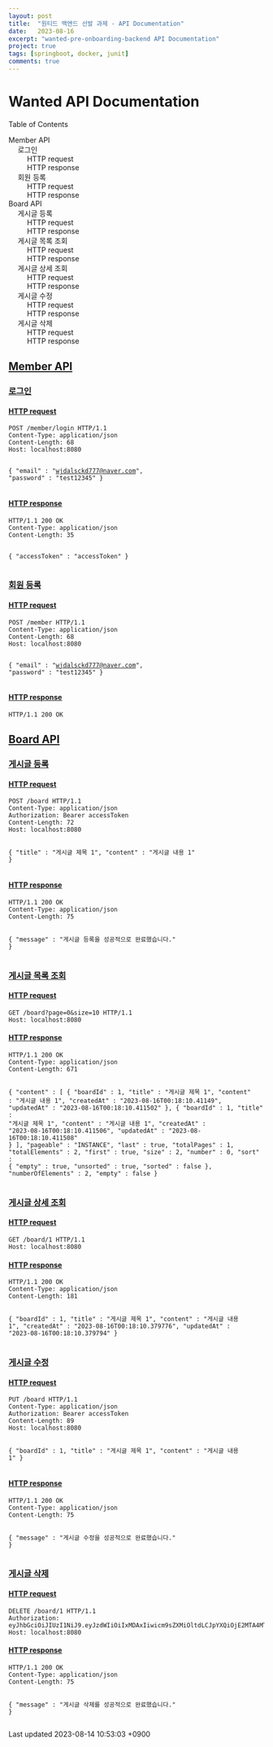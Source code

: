 ```yaml
---
layout: post
title:  "원티드 백엔드 선발 과제 - API Documentation"
date:   2023-08-16
excerpt: "wanted-pre-onboarding-backend API Documentation"
project: true
tags: [springboot, docker, junit]
comments: true
---
```



<html lang="en">
<head>
<link rel="stylesheet" href="https://cdnjs.cloudflare.com/ajax/libs/font-awesome/4.7.0/css/font-awesome.min.css">
</head>
<body class="book toc2 toc-left">
<div id="header">
<h1>Wanted API Documentation</h1>
<div id="toc" class="toc2">
<div id="toctitle">Table of Contents</div>
<ul class="sectlevel1">
<li><a href="#_member_api">Member API</a>
<ul class="sectlevel2">
<li><a href="#_로그인">로그인</a>
<ul class="sectlevel3">
<li><a href="#_로그인_http_request">HTTP request</a></li>
<li><a href="#_로그인_http_response">HTTP response</a></li>
</ul>
</li>
<li><a href="#_회원_등록">회원 등록</a>
<ul class="sectlevel3">
<li><a href="#_회원_등록_http_request">HTTP request</a></li>
<li><a href="#_회원_등록_http_response">HTTP response</a></li>
</ul>
</li>
</ul>
</li>
<li><a href="#_board_api">Board API</a>
<ul class="sectlevel2">
<li><a href="#_게시글_등록">게시글 등록</a>
<ul class="sectlevel3">
<li><a href="#_게시글_등록_http_request">HTTP request</a></li>
<li><a href="#_게시글_등록_http_response">HTTP response</a></li>
</ul>
</li>
<li><a href="#_게시글_목록_조회">게시글 목록 조회</a>
<ul class="sectlevel3">
<li><a href="#_게시글_목록_조회_http_request">HTTP request</a></li>
<li><a href="#_게시글_목록_조회_http_response">HTTP response</a></li>
</ul>
</li>
<li><a href="#_게시글_상세_조회">게시글 상세 조회</a>
<ul class="sectlevel3">
<li><a href="#_게시글_상세_조회_http_request">HTTP request</a></li>
<li><a href="#_게시글_상세_조회_http_response">HTTP response</a></li>
</ul>
</li>
<li><a href="#_게시글_수정">게시글 수정</a>
<ul class="sectlevel3">
<li><a href="#_게시글_수정_http_request">HTTP request</a></li>
<li><a href="#_게시글_수정_http_response">HTTP response</a></li>
</ul>
</li>
<li><a href="#_게시글_삭제">게시글 삭제</a>
<ul class="sectlevel3">
<li><a href="#_게시글_삭제_http_request">HTTP request</a></li>
<li><a href="#_게시글_삭제_http_response">HTTP response</a></li>
</ul>
</li>
</ul>
</li>
</ul>
</div>
</div>
<div id="content">
<div class="sect1">
<h2 id="_member_api"><a class="link" href="#_member_api">Member API</a></h2>
<div class="sectionbody">
<div class="sect2">
<h3 id="_로그인"><a class="link" href="#_로그인">로그인</a></h3>
<div class="sect3">
<h4 id="_로그인_http_request"><a class="link" href="#_로그인_http_request">HTTP request</a></h4>
<div class="listingblock">
<div class="content">
<pre class="highlight nowrap"><code class="language-http" data-lang="http">POST /member/login HTTP/1.1
Content-Type: application/json
Content-Length: 68
Host: localhost:8080

{
  "email" : "wjdalsckd777@naver.com",
  "password" : "test12345"
}</code></pre>
</div>
</div>
</div>
<div class="sect3">
<h4 id="_로그인_http_response"><a class="link" href="#_로그인_http_response">HTTP response</a></h4>
<div class="listingblock">
<div class="content">
<pre class="highlight nowrap"><code class="language-http" data-lang="http">HTTP/1.1 200 OK
Content-Type: application/json
Content-Length: 35

{
  "accessToken" : "accessToken"
}</code></pre>
</div>
</div>
</div>
</div>
<div class="sect2">
<h3 id="_회원_등록"><a class="link" href="#_회원_등록">회원 등록</a></h3>
<div class="sect3">
<h4 id="_회원_등록_http_request"><a class="link" href="#_회원_등록_http_request">HTTP request</a></h4>
<div class="listingblock">
<div class="content">
<pre class="highlight nowrap"><code class="language-http" data-lang="http">POST /member HTTP/1.1
Content-Type: application/json
Content-Length: 68
Host: localhost:8080

{
  "email" : "wjdalsckd777@naver.com",
  "password" : "test12345"
}</code></pre>
</div>
</div>
</div>
<div class="sect3">
<h4 id="_회원_등록_http_response"><a class="link" href="#_회원_등록_http_response">HTTP response</a></h4>
<div class="listingblock">
<div class="content">
<pre class="highlight nowrap"><code class="language-http" data-lang="http">HTTP/1.1 200 OK</code></pre>
</div>
</div>
</div>
</div>
</div>
</div>
<div class="sect1">
<h2 id="_board_api"><a class="link" href="#_board_api">Board API</a></h2>
<div class="sectionbody">
<div class="sect2">
<h3 id="_게시글_등록"><a class="link" href="#_게시글_등록">게시글 등록</a></h3>
<div class="sect3">
<h4 id="_게시글_등록_http_request"><a class="link" href="#_게시글_등록_http_request">HTTP request</a></h4>
<div class="listingblock">
<div class="content">
<pre class="highlight nowrap"><code class="language-http" data-lang="http">POST /board HTTP/1.1
Content-Type: application/json
Authorization: Bearer accessToken
Content-Length: 72
Host: localhost:8080

{
  "title" : "게시글 제목 1",
  "content" : "게시글 내용 1"
}</code></pre>
</div>
</div>
</div>
<div class="sect3">
<h4 id="_게시글_등록_http_response"><a class="link" href="#_게시글_등록_http_response">HTTP response</a></h4>
<div class="listingblock">
<div class="content">
<pre class="highlight nowrap"><code class="language-http" data-lang="http">HTTP/1.1 200 OK
Content-Type: application/json
Content-Length: 75

{
  "message" : "게시글 등록을 성공적으로 완료했습니다."
}</code></pre>
</div>
</div>
</div>
</div>
<div class="sect2">
<h3 id="_게시글_목록_조회"><a class="link" href="#_게시글_목록_조회">게시글 목록 조회</a></h3>
<div class="sect3">
<h4 id="_게시글_목록_조회_http_request"><a class="link" href="#_게시글_목록_조회_http_request">HTTP request</a></h4>
<div class="listingblock">
<div class="content">
<pre class="highlight nowrap"><code class="language-http" data-lang="http">GET /board?page=0&amp;size=10 HTTP/1.1
Host: localhost:8080</code></pre>
</div>
</div>
</div>
<div class="sect3">
<h4 id="_게시글_목록_조회_http_response"><a class="link" href="#_게시글_목록_조회_http_response">HTTP response</a></h4>
<div class="listingblock">
<div class="content">
<pre class="highlight nowrap"><code class="language-http" data-lang="http">HTTP/1.1 200 OK
Content-Type: application/json
Content-Length: 671

{
  "content" : [ {
    "boardId" : 1,
    "title" : "게시글 제목 1",
    "content" : "게시글 내용 1",
    "createdAt" : "2023-08-16T00:18:10.41149",
    "updatedAt" : "2023-08-16T00:18:10.411502"
  }, {
    "boardId" : 1,
    "title" : "게시글 제목 1",
    "content" : "게시글 내용 1",
    "createdAt" : "2023-08-16T00:18:10.411506",
    "updatedAt" : "2023-08-16T00:18:10.411508"
  } ],
  "pageable" : "INSTANCE",
  "last" : true,
  "totalPages" : 1,
  "totalElements" : 2,
  "first" : true,
  "size" : 2,
  "number" : 0,
  "sort" : {
    "empty" : true,
    "unsorted" : true,
    "sorted" : false
  },
  "numberOfElements" : 2,
  "empty" : false
}</code></pre>
</div>
</div>
</div>
</div>
<div class="sect2">
<h3 id="_게시글_상세_조회"><a class="link" href="#_게시글_상세_조회">게시글 상세 조회</a></h3>
<div class="sect3">
<h4 id="_게시글_상세_조회_http_request"><a class="link" href="#_게시글_상세_조회_http_request">HTTP request</a></h4>
<div class="listingblock">
<div class="content">
<pre class="highlight nowrap"><code class="language-http" data-lang="http">GET /board/1 HTTP/1.1
Host: localhost:8080</code></pre>
</div>
</div>
</div>
<div class="sect3">
<h4 id="_게시글_상세_조회_http_response"><a class="link" href="#_게시글_상세_조회_http_response">HTTP response</a></h4>
<div class="listingblock">
<div class="content">
<pre class="highlight nowrap"><code class="language-http" data-lang="http">HTTP/1.1 200 OK
Content-Type: application/json
Content-Length: 181

{
  "boardId" : 1,
  "title" : "게시글 제목 1",
  "content" : "게시글 내용 1",
  "createdAt" : "2023-08-16T00:18:10.379776",
  "updatedAt" : "2023-08-16T00:18:10.379794"
}</code></pre>
</div>
</div>
</div>
</div>
<div class="sect2">
<h3 id="_게시글_수정"><a class="link" href="#_게시글_수정">게시글 수정</a></h3>
<div class="sect3">
<h4 id="_게시글_수정_http_request"><a class="link" href="#_게시글_수정_http_request">HTTP request</a></h4>
<div class="listingblock">
<div class="content">
<pre class="highlight nowrap"><code class="language-http" data-lang="http">PUT /board HTTP/1.1
Content-Type: application/json
Authorization: Bearer accessToken
Content-Length: 89
Host: localhost:8080

{
  "boardId" : 1,
  "title" : "게시글 제목 1",
  "content" : "게시글 내용 1"
}</code></pre>
</div>
</div>
</div>
<div class="sect3">
<h4 id="_게시글_수정_http_response"><a class="link" href="#_게시글_수정_http_response">HTTP response</a></h4>
<div class="listingblock">
<div class="content">
<pre class="highlight nowrap"><code class="language-http" data-lang="http">HTTP/1.1 200 OK
Content-Type: application/json
Content-Length: 75

{
  "message" : "게시글 수정을 성공적으로 완료했습니다."
}</code></pre>
</div>
</div>
</div>
</div>
<div class="sect2">
<h3 id="_게시글_삭제"><a class="link" href="#_게시글_삭제">게시글 삭제</a></h3>
<div class="sect3">
<h4 id="_게시글_삭제_http_request"><a class="link" href="#_게시글_삭제_http_request">HTTP request</a></h4>
<div class="listingblock">
<div class="content">
<pre class="highlight nowrap"><code class="language-http" data-lang="http">DELETE /board/1 HTTP/1.1
Authorization: eyJhbGciOiJIUzI1NiJ9.eyJzdWIiOiIxMDAxIiwicm9sZXMiOltdLCJpYXQiOjE2MTA4MTA2NDEsImV4cCI6MTYxMDg5NzA0MX0.5rHP_aEyJk0wpozI1Azy1LAJZzIx0ZLG5ZDQrKrP8EM
Host: localhost:8080</code></pre>
</div>
</div>
</div>
<div class="sect3">
<h4 id="_게시글_삭제_http_response"><a class="link" href="#_게시글_삭제_http_response">HTTP response</a></h4>
<div class="listingblock">
<div class="content">
<pre class="highlight nowrap"><code class="language-http" data-lang="http">HTTP/1.1 200 OK
Content-Type: application/json
Content-Length: 75

{
  "message" : "게시글 삭제를 성공적으로 완료했습니다."
}</code></pre>
</div>
</div>
</div>
</div>
</div>
</div>
</div>
<div id="footer">
<div id="footer-text">
Last updated 2023-08-14 10:53:03 +0900
</div>
</div>
</body>
</html>